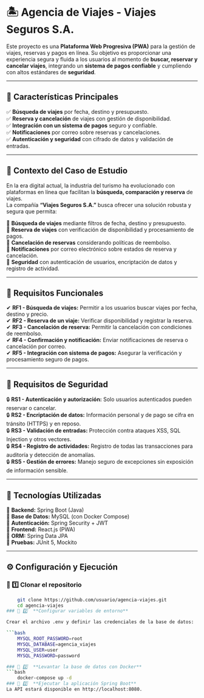 # 🏝 Agencia de Viajes - Viajes Seguros S.A.

Este proyecto es una **Plataforma Web Progresiva (PWA)** para la gestión de viajes, reservas y pagos en línea. Su objetivo es proporcionar una experiencia segura y fluida a los usuarios al momento de **buscar, reservar y cancelar viajes**, integrando un **sistema de pagos confiable** y cumpliendo con altos estándares de **seguridad**.

---

## 📌 Características Principales

✅ **Búsqueda de viajes** por fecha, destino y presupuesto.  
✅ **Reserva y cancelación** de viajes con gestión de disponibilidad.  
✅ **Integración con un sistema de pagos** seguro y confiable.  
✅ **Notificaciones** por correo sobre reservas y cancelaciones.  
✅ **Autenticación y seguridad** con cifrado de datos y validación de entradas.  

---

## 📌 Contexto del Caso de Estudio

En la era digital actual, la industria del turismo ha evolucionado con plataformas en línea que facilitan la **búsqueda, comparación y reserva** de viajes.  
La compañía **“Viajes Seguros S.A.”** busca ofrecer una solución robusta y segura que permita:

📌 **Búsqueda de viajes** mediante filtros de fecha, destino y presupuesto.  
📌 **Reserva de viajes** con verificación de disponibilidad y procesamiento de pagos.  
📌 **Cancelación de reservas** considerando políticas de reembolso.  
📌 **Notificaciones** por correo electrónico sobre estados de reserva y cancelación.  
📌 **Seguridad** con autenticación de usuarios, encriptación de datos y registro de actividad.  

---

## 📌 Requisitos Funcionales  

✔ **RF1 - Búsqueda de viajes:** Permitir a los usuarios buscar viajes por fecha, destino y precio.  
✔ **RF2 - Reserva de un viaje:** Verificar disponibilidad y registrar la reserva.  
✔ **RF3 - Cancelación de reserva:** Permitir la cancelación con condiciones de reembolso.  
✔ **RF4 - Confirmación y notificación:** Enviar notificaciones de reserva o cancelación por correo.  
✔ **RF5 - Integración con sistema de pagos:** Asegurar la verificación y procesamiento seguro de pagos.  

---

## 🔐 Requisitos de Seguridad  

🔒 **RS1 - Autenticación y autorización:** Solo usuarios autenticados pueden reservar o cancelar.  
🔒 **RS2 - Encriptación de datos:** Información personal y de pago se cifra en tránsito (HTTPS) y en reposo.  
🔒 **RS3 - Validación de entradas:** Protección contra ataques XSS, SQL Injection y otros vectores.  
🔒 **RS4 - Registro de actividades:** Registro de todas las transacciones para auditoría y detección de anomalías.  
🔒 **RS5 - Gestión de errores:** Manejo seguro de excepciones sin exposición de información sensible.  

---

## 🚀 Tecnologías Utilizadas

🔹 **Backend:** Spring Boot (Java)  
🔹 **Base de Datos:** MySQL (con Docker Compose)  
🔹 **Autenticación:** Spring Security + JWT  
🔹 **Frontend:** React.js (PWA)  
🔹 **ORM:** Spring Data JPA  
🔹 **Pruebas:** JUnit 5, Mockito  

---

## ⚙️ Configuración y Ejecución  

### 🔹 1️⃣ **Clonar el repositorio**
```bash
    git clone https://github.com/usuario/agencia-viajes.git
    cd agencia-viajes
### 🔹 2️⃣  **Configurar variables de entorno**

Crear el archivo .env y definir las credenciales de la base de datos:

```bash
    MYSQL_ROOT_PASSWORD=root
    MYSQL_DATABASE=agencia_viajes
    MYSQL_USER=user
    MYSQL_PASSWORD=password

### 🔹 2️⃣  **Levantar la base de datos con Docker**
```bash
    docker-compose up -d
### 🔹 2️⃣  **Ejecutar la aplicación Spring Boot**
La API estará disponible en http://localhost:8080.